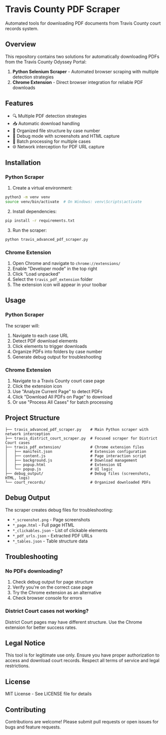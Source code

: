 # Travis County PDF Scraper

Automated tools for downloading PDF documents from Travis County court records system.

## Overview

This repository contains two solutions for automatically downloading PDFs from the Travis County Odyssey Portal:

1. **Python Selenium Scraper** - Automated browser scraping with multiple detection strategies
2. **Chrome Extension** - Direct browser integration for reliable PDF downloads

## Features

- 🔍 Multiple PDF detection strategies
- 📥 Automatic download handling
- 📁 Organized file structure by case number
- 🐛 Debug mode with screenshots and HTML capture
- 🔄 Batch processing for multiple cases
- 🌐 Network interception for PDF URL capture

## Installation

### Python Scraper

1. Create a virtual environment:
```bash
python3 -m venv venv
source venv/bin/activate  # On Windows: venv\Scripts\activate
```

2. Install dependencies:
```bash
pip install -r requirements.txt
```

3. Run the scraper:
```bash
python travis_advanced_pdf_scraper.py
```

### Chrome Extension

1. Open Chrome and navigate to `chrome://extensions/`
2. Enable "Developer mode" in the top right
3. Click "Load unpacked"
4. Select the `travis_pdf_extension` folder
5. The extension icon will appear in your toolbar

## Usage

### Python Scraper

The scraper will:
1. Navigate to each case URL
2. Detect PDF download elements
3. Click elements to trigger downloads
4. Organize PDFs into folders by case number
5. Generate debug output for troubleshooting

### Chrome Extension

1. Navigate to a Travis County court case page
2. Click the extension icon
3. Use "Analyze Current Page" to detect PDFs
4. Click "Download All PDFs on Page" to download
5. Or use "Process All Cases" for batch processing

## Project Structure

```
├── travis_advanced_pdf_scraper.py    # Main Python scraper with network interception
├── travis_district_court_scraper.py  # Focused scraper for District Court cases
├── travis_pdf_extension/             # Chrome extension files
│   ├── manifest.json                 # Extension configuration
│   ├── content.js                    # Page interaction script
│   ├── background.js                 # Download management
│   ├── popup.html                    # Extension UI
│   └── popup.js                      # UI logic
├── debug_output/                     # Debug files (screenshots, HTML, logs)
└── court_records/                    # Organized downloaded PDFs
```

## Debug Output

The scraper creates debug files for troubleshooting:
- `*_screenshot.png` - Page screenshots
- `*_page.html` - Full page HTML
- `*_clickables.json` - List of clickable elements
- `*_pdf_urls.json` - Extracted PDF URLs
- `*_tables.json` - Table structure data

## Troubleshooting

### No PDFs downloading?
1. Check debug output for page structure
2. Verify you're on the correct case page
3. Try the Chrome extension as an alternative
4. Check browser console for errors

### District Court cases not working?
District Court pages may have different structure. Use the Chrome extension for better success rates.

## Legal Notice

This tool is for legitimate use only. Ensure you have proper authorization to access and download court records. Respect all terms of service and legal restrictions.

## License

MIT License - See LICENSE file for details

## Contributing

Contributions are welcome! Please submit pull requests or open issues for bugs and feature requests.

